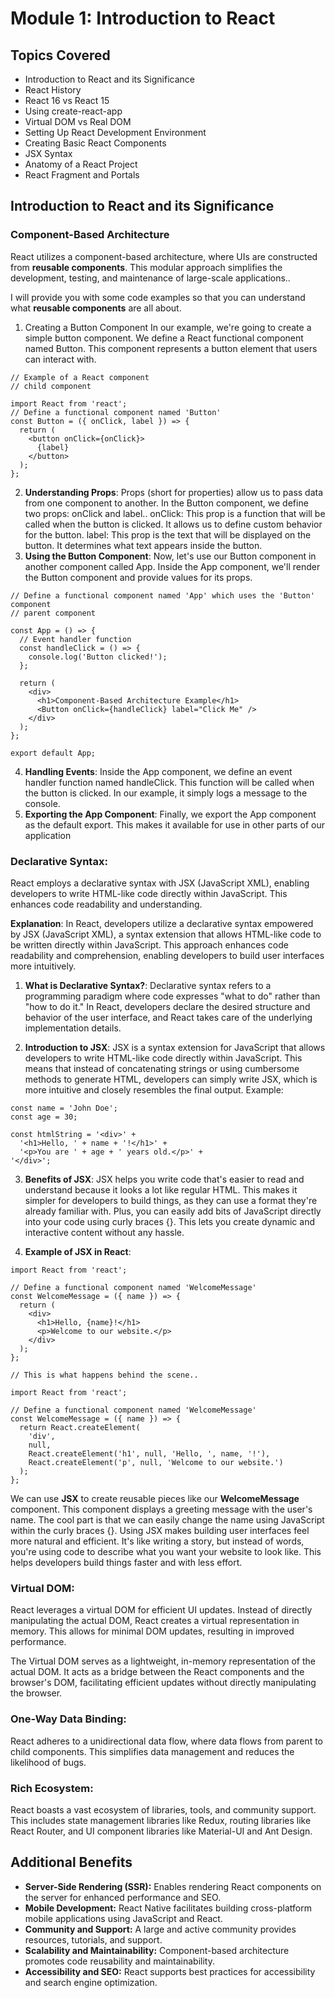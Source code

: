 # Module 1: Introduction to React

## Topics Covered

* Introduction to React and its Significance
* React History
* React 16 vs React 15
* Using create-react-app
* Virtual DOM vs Real DOM
* Setting Up React Development Environment
* Creating Basic React Components
* JSX Syntax
* Anatomy of a React Project
* React Fragment and Portals

## Introduction to React and its Significance

### Component-Based Architecture
 React utilizes a component-based architecture, where UIs are constructed from **reusable components**. This modular approach simplifies the development, testing, and maintenance of large-scale applications..
 
I will provide you with some code examples so that you can understand what **reusable components** are all about.
1. Creating a Button Component
In our example, we're going to create a simple button component. We define a React functional component named Button. This component represents a button element that users can interact with.
```
// Example of a React component
// child component

import React from 'react';
// Define a functional component named 'Button'
const Button = ({ onClick, label }) => {
  return (
    <button onClick={onClick}>
      {label}
    </button>
  );
};
```
2. **Understanding Props**:
Props (short for properties) allow us to pass data from one component to another. In the Button component, we define two props: onClick and label..
onClick: This prop is a function that will be called when the button is clicked. It allows us to define custom behavior for the button.
label: This prop is the text that will be displayed on the button. It determines what text appears inside the button.
3. **Using the Button Component**:
Now, let's use our Button component in another component called App. Inside the App component, we'll render the Button component and provide values for its props.

```
// Define a functional component named 'App' which uses the 'Button' component
// parent component

const App = () => {
  // Event handler function
  const handleClick = () => {
    console.log('Button clicked!');
  };

  return (
    <div>
      <h1>Component-Based Architecture Example</h1>
      <Button onClick={handleClick} label="Click Me" />
    </div>
  );
};

export default App;
```
4. **Handling Events**:
Inside the App component, we define an event handler function named handleClick. This function will be called when the button is clicked. In our example, it simply logs a message to the console.
5. **Exporting the App Component**:
Finally, we export the App component as the default export. This makes it available for use in other parts of our application

### Declarative Syntax:
 React employs a declarative syntax with JSX (JavaScript XML), enabling developers to write HTML-like code directly within JavaScript. This enhances code readability and understanding.

**Explanation**:
In React, developers utilize a declarative syntax empowered by JSX (JavaScript XML), a syntax extension that allows HTML-like code to be written directly within JavaScript. This approach enhances code readability and comprehension, enabling developers to build user interfaces more intuitively.

1. **What is Declarative Syntax?**:
Declarative syntax refers to a programming paradigm where code expresses "what to do" rather than "how to do it." In React, developers declare the desired structure and behavior of the user interface, and React takes care of the underlying implementation details.

2. **Introduction to JSX**:
JSX is a syntax extension for JavaScript that allows developers to write HTML-like code directly within JavaScript. This means that instead of concatenating strings or using cumbersome methods to generate HTML, developers can simply write JSX, which is more intuitive and closely resembles the final output.
Example:
```
const name = 'John Doe';
const age = 30;

const htmlString = '<div>' +
  '<h1>Hello, ' + name + '!</h1>' +
  '<p>You are ' + age + ' years old.</p>' +
'</div>';

```
3. **Benefits of JSX**:
JSX helps you write code that's easier to read and understand because it looks a lot like regular HTML. This makes it simpler for developers to build things, as they can use a format they're already familiar with. Plus, you can easily add bits of JavaScript directly into your code using curly braces {}. This lets you create dynamic and interactive content without any hassle.

4. **Example of JSX in React**:
```
import React from 'react';

// Define a functional component named 'WelcomeMessage'
const WelcomeMessage = ({ name }) => {
  return (
    <div>
      <h1>Hello, {name}!</h1>
      <p>Welcome to our website.</p>
    </div>
  );
};
```
```
// This is what happens behind the scene..

import React from 'react';

// Define a functional component named 'WelcomeMessage'
const WelcomeMessage = ({ name }) => {
  return React.createElement(
    'div',
    null,
    React.createElement('h1', null, 'Hello, ', name, '!'),
    React.createElement('p', null, 'Welcome to our website.')
  );
};

```
We can use **JSX** to create reusable pieces like our **WelcomeMessage** component. This component displays a greeting message with the user's name. The cool part is that we can easily change the name using JavaScript within the curly braces {}.
Using JSX makes building user interfaces feel more natural and efficient. It's like writing a story, but instead of words, you're using code to describe what you want your website to look like. This helps developers build things faster and with less effort.

### Virtual DOM:
React leverages a virtual DOM for efficient UI updates. Instead of directly manipulating the actual DOM, React creates a virtual representation in memory. This allows for minimal DOM updates, resulting in improved performance.

The Virtual DOM serves as a lightweight, in-memory representation of the actual DOM. It acts as a bridge between the React components and the browser's DOM, facilitating efficient updates without directly manipulating the browser.


### One-Way Data Binding:
 React adheres to a unidirectional data flow, where data flows from parent to child components. This simplifies data management and reduces the likelihood of bugs.

### Rich Ecosystem:
 React boasts a vast ecosystem of libraries, tools, and community support. This includes state management libraries like Redux, routing libraries like React Router, and UI component libraries like Material-UI and Ant Design.

## Additional Benefits

* **Server-Side Rendering (SSR):** Enables rendering React components on the server for enhanced performance and SEO.
* **Mobile Development:** React Native facilitates building cross-platform mobile applications using JavaScript and React. 
* **Community and Support:** A large and active community provides resources, tutorials, and support.
* **Scalability and Maintainability:** Component-based architecture promotes code reusability and maintainability.
* **Accessibility and SEO:** React supports best practices for accessibility and search engine optimization.
